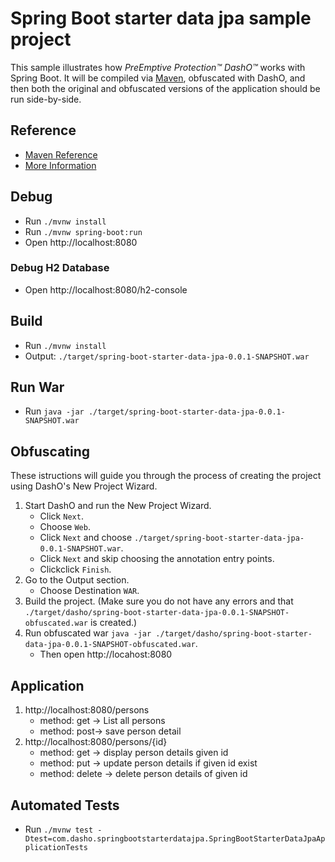 # Spring Boot starter data jpa sample project
This sample illustrates how _PreEmptive Protection™ DashO™_ works with Spring Boot.
It will be compiled via [Maven](https://docs.spring.io/spring-boot/docs/2.5.4/maven-plugin/reference/htmlsingle/), 
obfuscated with DashO, and then both the original and obfuscated versions of the application should be run side-by-side.

## Reference

* [Maven Reference](https://docs.spring.io/spring-boot/docs/2.5.4/maven-plugin/reference/htmlsingle/)
* [More Information](./HELP.md)

## Debug

* Run `./mvnw install`
* Run `./mvnw spring-boot:run`
* Open http://localhost:8080

### Debug H2 Database

* Open http://localhost:8080/h2-console

## Build

* Run `./mvnw install`
* Output: `./target/spring-boot-starter-data-jpa-0.0.1-SNAPSHOT.war`

## Run War

* Run `java -jar ./target/spring-boot-starter-data-jpa-0.0.1-SNAPSHOT.war`

## Obfuscating
These istructions will guide you through the process of creating the project using DashO's New Project Wizard.

1. Start DashO and run the New Project Wizard.
    * Click `Next`.
    * Choose `Web`.
    * Click `Next` and choose `./target/spring-boot-starter-data-jpa-0.0.1-SNAPSHOT.war`.
    * Click `Next` and skip choosing the annotation entry points.
    * Clickclick `Finish`.
2. Go to the Output section.
    *   Choose Destination `WAR`.
3. Build the project. (Make sure you do not have any errors and that `./target/dasho/spring-boot-starter-data-jpa-0.0.1-SNAPSHOT-obfuscated.war` is created.)
4. Run obfuscated war `java -jar ./target/dasho/spring-boot-starter-data-jpa-0.0.1-SNAPSHOT-obfuscated.war`.
    * Then open http://locahost:8080
## Application
1. http://localhost:8080/persons
	* method: get -> List all persons
	* method: post-> save person detail
2. http://localhost:8080/persons/{id}
	* method: get -> display person details given id
	* method: put -> update person details if given id exist
	* method: delete -> delete person details of given id
	
## Automated Tests
* Run `./mvnw test -Dtest=com.dasho.springbootstarterdatajpa.SpringBootStarterDataJpaApplicationTests`
